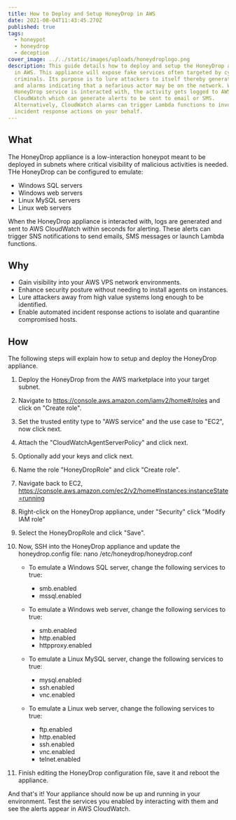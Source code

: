 ```yaml
---
title: How to Deploy and Setup HoneyDrop in AWS
date: 2021-08-04T11:43:45.270Z
published: true
tags:
  - honeypot
  - honeydrop
  - deception
cover_image: ../../static/images/uploads/honeydroplogo.png
description: This guide details how to deploy and setup the HoneyDrop appliance
  in AWS. This appliance will expose fake services often targeted by cyber
  criminals. Its purpose is to lure attackers to itself thereby generating logs
  and alarms indicating that a nefarious actor may be on the network. When a
  HoneyDrop service is interacted with, the activity gets logged to AWS
  CloudWatch which can generate alerts to be sent to email or SMS.
  Alternatively, CloudWatch alarms can trigger Lambda functions to invoke
  incident response actions on your behalf.
---
```

## What

The HoneyDrop appliance is a low-interaction honeypot meant to be deployed in subnets where critical visibility of malicious activities is needed. THe HoneyDrop can be configured to emulate:

* Windows SQL servers
* Windows web servers
* Linux MySQL servers
* Linux web servers

When the HoneyDrop appliance is interacted with, logs are generated and sent to AWS CloudWatch within seconds for alerting. These alerts can trigger SNS notifications to send emails, SMS messages or launch Lambda functions.

## Why

* Gain visibility into your AWS VPS network environments.
* Enhance security posture without needing to install agents on instances.
* Lure attackers away from high value systems long enough to be identified.
* Enable automated incident response actions to isolate and quarantine compromised hosts.

## How

The following steps will explain how to setup and deploy the HoneyDrop appliance.

1. Deploy the HoneyDrop from the AWS marketplace into your target subnet.
2. Navigate to https://console.aws.amazon.com/iamv2/home#/roles and click on "Create role".
3. Set the trusted entity type to "AWS service" and the use case to "EC2", now click next.
4. Attach the "CloudWatchAgentServerPolicy" and click next.
5. Optionally add your keys and click next.
6. Name the role "HoneyDropRole" and click "Create role".
7. Navigate back to EC2, https://console.aws.amazon.com/ec2/v2/home#Instances:instanceState=running
8. Right-click on the HoneyDrop appliance, under "Security" click "Modify IAM role"
9. Select the HoneyDropRole and click "Save".
10. Now, SSH into the HoneyDrop appliance and update the honeydrop.config file: nano /etc/honeydrop/honeydrop.conf

    * To emulate a Windows SQL server, change the following services to true:

      * smb.enabled
      * mssql.enabled
    * To emulate a Windows web server, change the following services to true:

      * smb.enabled
      * http.enabled
      * httpproxy.enabled
    * To emulate a Linux MySQL server, change the following services to true:

      * mysql.enabled
      * ssh.enabled
      * vnc.enabled
    * To emulate a Linux web server, change the following services to true:

      * ftp.enabled
      * http.enabled
      * ssh.enabled
      * vnc.enabled
      * telnet.enabled
11. Finish editing the HoneyDrop configuration file, save it and reboot the appliance.

And that's it! Your appliance should now be up and running in your environment. Test the services you enabled by interacting with them and see the alerts appear in AWS CloudWatch.